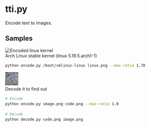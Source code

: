 # tti.py
Encode text to images.

## Samples

![Encoded linux kernel](/linux.png)
<br>
Arch Linux stable kernel (linux 5.19.5.arch1-1)
```bash
python encode.py /boot/vmlinuz-linux linux.png --max-ratio 1.78
```

![Mystery image](/code.png)
<br>
Decode it to find out
```bash
# Encode
python encode.py image.png code.png --max-ratio 1.0

# Decode
python decode.py code.png image.png
```